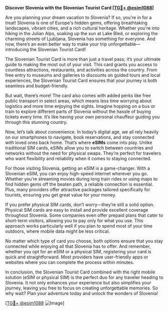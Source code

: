 **Discover Slovenia with the Slovenian Tourist Card [[TG💪+ @esim1088](https://t.me/s/esim1088)]**

Are you planning your dream vacation to Slovenia? If so, you're in for a treat! Slovenia is one of Europe's hidden gems, offering breathtaking landscapes, vibrant cities, and a rich cultural heritage. Whether you're into hiking in the Julian Alps, soaking up the sun at Lake Bled, or exploring the charming streets of Ljubljana, Slovenia has something for everyone. And now, there’s an even better way to make your trip unforgettable—introducing the Slovenian Tourist Card!

The Slovenian Tourist Card is more than just a travel pass; it’s your ultimate guide to making the most out of your visit. This card grants you access to countless attractions, restaurants, and activities across the country. From free entry to museums and galleries to discounts on guided tours and local experiences, the Slovenian Tourist Card ensures that your journey is both seamless and budget-friendly.

But wait, there’s more! The card also comes with added perks like free public transport in select areas, which means less time worrying about logistics and more time enjoying the sights. Imagine hopping on a bus or train to explore different parts of Slovenia without the hassle of buying tickets every time. It’s like having your own personal chauffeur guiding you through this stunning country.

Now, let’s talk about convenience. In today’s digital age, we all rely heavily on our smartphones to navigate, book reservations, and stay connected with loved ones back home. That’s where **eSIMs** come into play. Unlike traditional SIM cards, eSIMs allow you to switch between countries and networks without the need for physical swaps. They’re perfect for travelers who want flexibility and reliability when it comes to staying connected.

For those visiting Slovenia, getting an eSIM is a game-changer. With a Slovenian eSIM, you can enjoy high-speed internet wherever you go. Whether you’re streaming movies during long train rides or using maps to find hidden gems off the beaten path, a reliable connection is essential. Plus, many providers offer attractive packages tailored specifically for tourists, ensuring you get great value for your money.

If you prefer physical SIM cards, don’t worry—they’re still a solid option. Physical SIM cards are easy to install and provide excellent coverage throughout Slovenia. Some companies even offer prepaid plans that cater to short-term visitors, allowing you to pay only for what you use. This approach works particularly well if you plan to spend most of your time outdoors, where mobile data might be less critical.

No matter which type of card you choose, both options ensure that you stay connected while enjoying all that Slovenia has to offer. And remember, whether you opt for an eSIM or a physical SIM, registering your card is quick and straightforward. Most providers have user-friendly apps or websites where you can complete the process within minutes.

In conclusion, the Slovenian Tourist Card combined with the right mobile solution (eSIM or physical SIM) is the perfect duo for any traveler heading to Slovenia. It not only enhances your experience but also simplifies your journey, leaving you free to focus on creating unforgettable memories. So why wait? Plan your adventure today and unlock the wonders of Slovenia!

[[TG💪+ @esim1088](https://t.me/s/esim1088) ![Image](https://i.postimg.cc/Y0z9fWf4/image.png)]